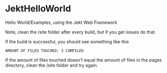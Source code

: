 # JektHelloWorld
Hello World/Examples, using the Jekt Web Framework

Note, clean the <buildDir>/site folder after every build, but if you get issues do that.
  
  If the build is succsesful, you should see something like this

`AMOUNT OF FILES TOUCHED: 3
COMPILED`
  
  If the amount of files touched doesn't equal the amount of files in the pages directory, clean the <buildDir>/site folder and try again.
